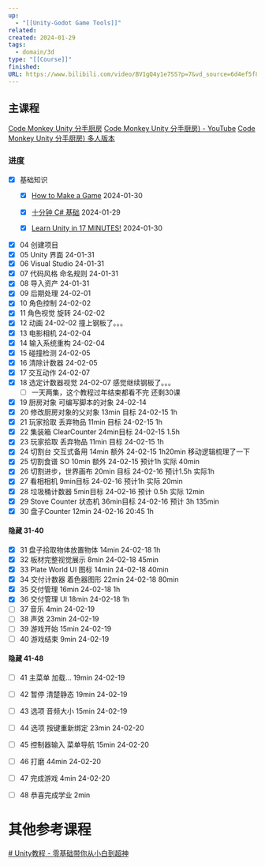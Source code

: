 ```yaml
---
up:
  - "[[Unity-Godot Game Tools]]"
related: 
created: 2024-01-29
tags:
  - domain/3d
type: "[[Course]]"
finished: 
URL: https://www.bilibili.com/video/BV1gQ4y1e7SS?p=7&vd_source=6d4ef5f8b8b73d69ea854cb9321a50ac
---
```

     
## 主课程

[Code Monkey Unity 分手厨房](https://www.bilibili.com/video/BV1oz4y1N7RJ/?spm_id_from=333.337.search-card.all.click&vd_source=6d4ef5f8b8b73d69ea854cb9321a50ac)
[Code Monkey Unity 分手厨房) - YouTube](https://www.youtube.com/watch?v=AmGSEH7QcDg)
[Code Monkey Unity 分手厨房) 多人版本](https://www.youtube.com/watch?v=7glCsF9fv3s&t=32s)

### 进度

- [x] 基础知识
	- [x] [How to Make a Game](https://www.youtube.com/watch?v=hKXsL7XNa9M) 2024-01-30
	- [x] [十分钟 C# 基础](https://www.youtube.com/watch?v=IFayQioG71A) 2024-01-29
	- [x] [Learn Unity in 17 MINUTES!](https://www.youtube.com/watch?v=E6A4WvsDeLE) 2024-01-30


- [x] 04 创建项目
- [x] 05 Unity 界面 24-01-31
- [x] 06 Visual Studio 24-01-31
- [x] 07 代码风格 命名规则 24-01-31
- [x] 08 导入资产 24-01-31
- [x] 09 后期处理 24-02-01
- [x] 10 角色控制 24-02-02
- [x] 11 角色视觉 旋转 24-02-02
- [x] 12 动画 24-02-02 撞上钢板了。。。
- [x] 13 电影相机 24-02-04
- [x] 14 输入系统重构 24-02-04
- [x] 15 碰撞检测 24-02-05
- [x] 16 清除计数器 24-02-05 
- [x] 17 交互动作 24-02-07
- [x] 18 选定计数器视觉 24-02-07 感觉继续钢板了。。。
	- [ ] 一天两集，这个教程过年结束都看不完 还剩30课
- [x] 19 厨房对象 可编写脚本的对象 24-02-14
- [x] 20 修改厨房对象的父对象 13min 目标 24-02-15   1h
- [x] 21 玩家拾取 丢弃物品 11min 目标 24-02-15  1h
- [x] 22 集装箱 ClearCounter 24min目标 24-02-15 1.5h
- [x] 23 玩家拾取 丢弃物品 11min 目标 24-02-15 1h
- [x] 24 切割台 交互式备用 14min 额外 24-02-15  1h20min 移动逻辑梳理了一下
- [x] 25 切割食谱 SO 10min 额外 24-02-15  预计1h 实际 40min
- [x] 26 切割进步，世界画布 20min 目标 24-02-16 预计1.5h 实际1h
- [x] 27 看相相机 9min目标 24-02-16 预计1h  实际 20min
- [x] 28 垃圾桶计数器 5min目标 24-02-16 预计 0.5h 实际 12min
- [x] 29 Stove Counter 状态机 36min目标 24-02-16 预计 3h  135min
- [x] 30 盘子Counter 12min 24-02-16 20:45 1h
#### 隐藏 31-40

- [x] 31 盘子拾取物体放置物体 14min  24-02-18 1h
- [x] 32 板材完整视觉展示 8min  24-02-18 45min 
- [x] 33 Plate World UI 图标 14min 24-02-18 40min
- [x] 34 交付计数器 着色器图形 22min 24-02-18 80min 
- [x] 35 交付管理 16min 24-02-18 1h
- [x] 36 交付管理 UI 18min 24-02-18 1h
- [ ] 37 音乐 4min 24-02-19
- [ ] 38 声效 23min 24-02-19
- [ ] 39 游戏开始 15min 24-02-19
- [ ] 40 游戏结束 9min 24-02-19
#### 隐藏 41-48
- [ ] 41 主菜单 加载... 19min 24-02-19
- [ ] 42 暂停 清楚静态 19min 24-02-19
- [ ] 43 选项 音频大小 15min 24-02-19
- [ ] 44 选项 按键重新绑定 23min 24-02-20
- [ ] 45 控制器输入 菜单导航 15min 24-02-20
- [ ] 46 打磨 44min 24-02-20
- [ ] 47 完成游戏 4min 24-02-20
- [ ] 48 恭喜完成学业 2min




# 其他参考课程

[# Unity教程 - 零基础带你从小白到超神](https://www.bilibili.com/video/BV1gQ4y1e7SS?p=7&vd_source=6d4ef5f8b8b73d69ea854cb9321a50ac)




